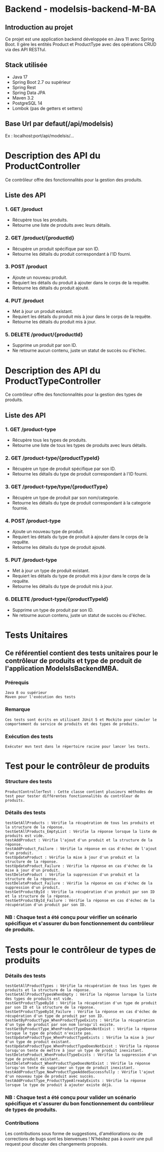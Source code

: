 # Backend - modelsis-backend-M-BA

## Introduction au projet
Ce projet est une application backend développée en Java 11 avec Spring Boot. Il gère les entités Product et ProductType avec des opérations CRUD via des API RESTful.

## Stack utilisée
- Java 17
- Spring Boot 2.7 ou supérieur
- Spring Rest
- Spring Data JPA
- Maven 3.2
- PostgreSQL 14
- Lombok (pas de getters et setters)

## Base Url par defaut(/api/modelsis)
Ex : localhost:port/api/modelsis/...

# Description des API du ProductController

Ce contrôleur offre des fonctionnalités pour la gestion des produits.

## Liste des API

### 1. GET /product
- Récupère tous les produits.
- Retourne une liste de produits avec leurs détails.

### 2. GET /product/{productId}
- Récupère un produit spécifique par son ID.
- Retourne les détails du produit correspondant à l'ID fourni.

### 3. POST /product
- Ajoute un nouveau produit.
- Requiert les détails du produit à ajouter dans le corps de la requête.
- Retourne les détails du produit ajouté.

### 4. PUT /product
- Met à jour un produit existant.
- Requiert les détails du produit mis à jour dans le corps de la requête.
- Retourne les détails du produit mis à jour.

### 5. DELETE /product/{productId}
- Supprime un produit par son ID.
- Ne retourne aucun contenu, juste un statut de succès ou d'échec.

# Description des API du ProductTypeController

Ce contrôleur offre des fonctionnalités pour la gestion des types de produits.

## Liste des API

### 1. GET /product-type
- Récupère tous les types de produits.
- Retourne une liste de tous les types de produits avec leurs détails.

### 2. GET /product-type/{productTypeId}
- Récupère un type de produit spécifique par son ID.
- Retourne les détails du type de produit correspondant à l'ID fourni.

### 3. GET /product-type/type/{productType}
- Récupère un type de produit par son nom/categorie.
- Retourne les détails du type de produit correspondant à la categorie fournie.

### 4. POST /product-type
- Ajoute un nouveau type de produit.
- Requiert les détails du type de produit à ajouter dans le corps de la requête.
- Retourne les détails du type de produit ajouté.

### 5. PUT /product-type
- Met à jour un type de produit existant.
- Requiert les détails du type de produit mis à jour dans le corps de la requête.
- Retourne les détails du type de produit mis à jour.

### 6. DELETE /product-type/{productTypeId}
- Supprime un type de produit par son ID.
- Ne retourne aucun contenu, juste un statut de succès ou d'échec.

# Tests Unitaires

## Ce référentiel contient des tests unitaires pour le contrôleur de produits  et type de produit de l'application ModelsIsBackendMBA. 

### Prérequis

    Java 8 ou supérieur
    Maven pour l'exécution des tests


### Remarque
    Ces tests sont écrits en utilisant JUnit 5 et Mockito pour simuler le comportement du service de produits et des types de produits.

### Exécution des tests

    Exécuter mvn test dans le répertoire racine pour lancer les tests.

 
# Test pour le contrôleur de produits

### Structure des tests

    ProductControllerTest : Cette classe contient plusieurs méthodes de test pour tester différentes fonctionnalités du contrôleur de produits.


### Détails des tests

    testGetAllProducts : Vérifie la récupération de tous les produits et la structure de la réponse.
    testGetAllProducts_EmptyList : Vérifie la réponse lorsque la liste de produits est vide.
    testAddProduct : Vérifie l'ajout d'un produit et la structure de la réponse.
    testAddProduct_Failure : Vérifie la réponse en cas d'échec de l'ajout d'un produit.
    testUpdateProduct : Vérifie la mise à jour d'un produit et la structure de la réponse.
    testUpdateProduct_Failure : Vérifie la réponse en cas d'échec de la mise à jour d'un produit.
    testDeleteProduct : Vérifie la suppression d'un produit et la structure de la réponse.
    testDeleteProduct_Failure : Vérifie la réponse en cas d'échec de la suppression d'un produit.
    testGetProductById : Vérifie la récupération d'un produit par son ID et la structure de la réponse.
    testGetProductById_Failure : Vérifie la réponse en cas d'échec de la récupération d'un produit par son ID.

### NB : Chaque test a été conçu pour vérifier un scénario spécifique et s'assurer du bon fonctionnement du contrôleur de produits.


# Tests pour le contrôleur de types de produits

### Détails des tests

    testGetAllProductTypes : Vérifie la récupération de tous les types de produits et la structure de la réponse.
    testGetAllProductTypesWhenEmpty : Vérifie la réponse lorsque la liste des types de produits est vide.
    testGetProductTypeById : Vérifie la récupération d'un type de produit par son ID et la structure de la réponse.
    testGetProductTypeById_Failure : Vérifie la réponse en cas d'échec de récupération d'un type de produit par son ID.
    testGetByProductType_WhenProductTypeExists : Vérifie la récupération d'un type de produit par son nom lorsqu'il existe.
    testGetByProductType_WhenProductTypeDoesNotExist : Vérifie la réponse lorsque le type de produit n'existe pas.
    testUpdateProductType_WhenProductTypeExists : Vérifie la mise à jour d'un type de produit existant.
    testUpdateProductType_WhenProductTypeDoesNotExist : Vérifie la réponse lorsqu'on tente de mettre à jour un type de produit inexistant.
    testDeleteProduct_WhenProductTypeExists : Vérifie la suppression d'un type de produit existant.
    testDeleteProduct_WhenProductTypeDoesNotExist : Vérifie la réponse lorsqu'on tente de supprimer un type de produit inexistant.
    testAddProductType_NewProductTypeAddedSuccessfully : Vérifie l'ajout d'un nouveau type de produit avec succès.
    testAddProductType_ProductTypeAlreadyExists : Vérifie la réponse lorsque le type de produit à ajouter existe déjà.

### NB : Chaque test a été conçu pour valider un scénario spécifique et s'assurer du bon fonctionnement du contrôleur de types de produits.

### Contributions

Les contributions sous forme de suggestions, d'améliorations ou de corrections de bugs sont les bienvenues ! N'hésitez pas à ouvrir une pull request pour discuter des changements proposés.
